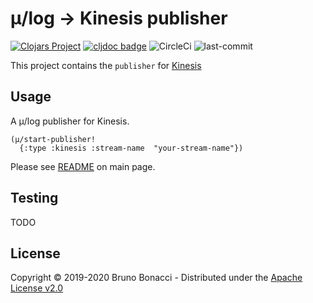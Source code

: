 # μ/log -> Kinesis publisher
[![Clojars Project](https://img.shields.io/clojars/v/com.brunobonacci/mulog.svg)](https://clojars.org/com.brunobonacci/mulog)  [![cljdoc badge](https://cljdoc.org/badge/com.brunobonacci/mulog)](https://cljdoc.org/d/com.brunobonacci/mulog/CURRENT) ![CircleCi](https://img.shields.io/circleci/project/BrunoBonacci/mulog.svg) ![last-commit](https://img.shields.io/github/last-commit/BrunoBonacci/mulog.svg)

This project contains the `publisher` for [Kinesis](https://aws.amazon.com/kinesis/)


## Usage
A μ/log publisher for Kinesis.

```
(μ/start-publisher!
  {:type :kinesis :stream-name  "your-stream-name"})
```
Please see [README](../README.md) on main page.

## Testing
TODO

## License

Copyright © 2019-2020 Bruno Bonacci - Distributed under the [Apache License v2.0](http://www.apache.org/licenses/LICENSE-2.0) 